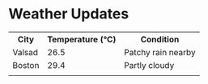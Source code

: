 # Weather Updates

<!-- WEATHER-UPDATE-START -->
<table><tr><th>City</th><th>Temperature (°C)</th><th>Condition</th></tr><tr><td>Valsad</td><td>26.5</td><td>Patchy rain nearby</td></tr><tr><td>Boston</td><td>29.4</td><td>Partly cloudy</td></tr><tr><td></td><td></td><td></td></tr></table>
<!-- WEATHER-UPDATE-END -->
